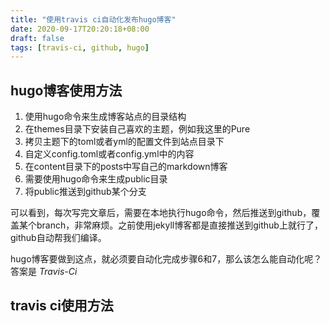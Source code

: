 ```yaml
---
title: "使用travis ci自动化发布hugo博客"
date: 2020-09-17T20:20:18+08:00
draft: false
tags: [travis-ci, github, hugo]
---
```

## hugo博客使用方法
1. 使用hugo命令来生成博客站点的目录结构
2. 在themes目录下安装自己喜欢的主题，例如我这里的Pure
3. 拷贝主题下的toml或者yml的配置文件到站点目录下
4. 自定义config.toml或者config.yml中的内容
5. 在content目录下的posts中写自己的markdown博客
6. 需要使用hugo命令来生成public目录
7. 将public推送到github某个分支

可以看到，每次写完文章后，需要在本地执行hugo命令，然后推送到github，覆盖某个branch，非常麻烦。之前使用jekyll博客都是直接推送到github上就行了，github自动帮我们编译。

hugo博客要做到这点，就必须要自动化完成步骤6和7，那么该怎么能自动化呢？答案是 *Travis-Ci*

## travis ci使用方法